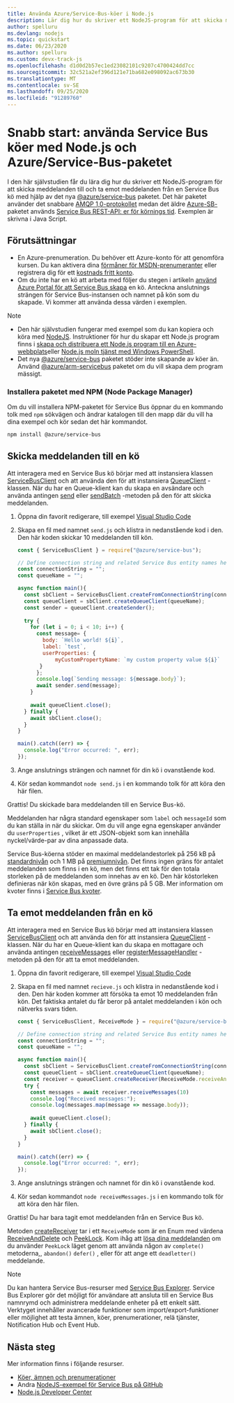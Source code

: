 ```yaml
---
title: Använda Azure/Service-Bus-köer i Node.js
description: Lär dig hur du skriver ett NodeJS-program för att skicka meddelanden till och ta emot meddelanden från en Service Bus kö med hjälp av det nya @azure/service-bus paketet.
author: spelluru
ms.devlang: nodejs
ms.topic: quickstart
ms.date: 06/23/2020
ms.author: spelluru
ms.custom: devx-track-js
ms.openlocfilehash: d1d0d2b57ec1ed23082101c9207c4700424dd7cc
ms.sourcegitcommit: 32c521a2ef396d121e71ba682e098092ac673b30
ms.translationtype: MT
ms.contentlocale: sv-SE
ms.lasthandoff: 09/25/2020
ms.locfileid: "91289760"
---
```

# <a name="quickstart-how-to-use-service-bus-queues-with-nodejs-and-the-azureservice-bus-package"></a>Snabb start: använda Service Bus köer med Node.js och Azure/Service-Bus-paketet
I den här självstudien får du lära dig hur du skriver ett NodeJS-program för att skicka meddelanden till och ta emot meddelanden från en Service Bus kö med hjälp av det nya [@azure/service-bus](https://www.npmjs.com/package/@azure/service-bus) paketet. Det här paketet använder det snabbare [AMQP 1,0-protokollet](service-bus-amqp-overview.md) medan det äldre [Azure-SB-](https://www.npmjs.com/package/azure-sb) paketet används [Service Bus REST-API: er för körnings tid](/rest/api/servicebus/service-bus-runtime-rest). Exemplen är skrivna i Java Script.

## <a name="prerequisites"></a>Förutsättningar
- En Azure-prenumeration. Du behöver ett Azure-konto för att genomföra kursen. Du kan aktivera dina [förmåner för MSDN-prenumeranter](https://azure.microsoft.com/pricing/member-offers/credit-for-visual-studio-subscribers/?WT.mc_id=A85619ABF) eller registrera dig för ett [kostnads fritt konto](https://azure.microsoft.com/free/?WT.mc_id=A85619ABF).
- Om du inte har en kö att arbeta med följer du stegen i artikeln [använd Azure Portal för att Service Bus skapa](service-bus-quickstart-portal.md) en kö. Anteckna anslutnings strängen för Service Bus-instansen och namnet på kön som du skapade. Vi kommer att använda dessa värden i exemplen.

> [!NOTE]
> - Den här självstudien fungerar med exempel som du kan kopiera och köra med [NodeJS](https://nodejs.org/). Instruktioner för hur du skapar ett Node.js program finns i [skapa och distribuera ett Node.js program till en Azure-webbplats](../app-service/quickstart-nodejs.md)eller [Node.js moln tjänst med Windows PowerShell](../cloud-services/cloud-services-nodejs-develop-deploy-app.md).
> - Det nya [@azure/service-bus](https://www.npmjs.com/package/@azure/service-bus) paketet stöder inte skapande av köer än. Använd [@azure/arm-servicebus](https://www.npmjs.com/package/@azure/arm-servicebus) paketet om du vill skapa dem program mässigt.

### <a name="use-node-package-manager-npm-to-install-the-package"></a>Installera paketet med NPM (Node Package Manager)
Om du vill installera NPM-paketet för Service Bus öppnar du en kommando tolk med `npm` sökvägen och ändrar katalogen till den mapp där du vill ha dina exempel och kör sedan det här kommandot.

```bash
npm install @azure/service-bus
```

## <a name="send-messages-to-a-queue"></a>Skicka meddelanden till en kö
Att interagera med en Service Bus kö börjar med att instansiera klassen [ServiceBusClient](/javascript/api/@azure/service-bus/servicebusclient) och att använda den för att instansiera [QueueClient](/javascript/api/@azure/service-bus/queueclient) -klassen. När du har en Queue-klient kan du skapa en avsändare och använda antingen [send](/javascript/api/@azure/service-bus/sender#send-sendablemessageinfo-) eller [sendBatch](/javascript/api/@azure/service-bus/sender#sendbatch-sendablemessageinfo---) -metoden på den för att skicka meddelanden.

1. Öppna din favorit redigerare, till exempel [Visual Studio Code](https://code.visualstudio.com/)
2. Skapa en fil med namnet `send.js` och klistra in nedanstående kod i den. Den här koden skickar 10 meddelanden till kön.

    ```javascript
    const { ServiceBusClient } = require("@azure/service-bus"); 
    
    // Define connection string and related Service Bus entity names here
    const connectionString = "";
    const queueName = ""; 
    
    async function main(){
      const sbClient = ServiceBusClient.createFromConnectionString(connectionString); 
      const queueClient = sbClient.createQueueClient(queueName);
      const sender = queueClient.createSender();
      
      try {
        for (let i = 0; i < 10; i++) {
          const message= {
            body: `Hello world! ${i}`,
            label: `test`,
            userProperties: {
                myCustomPropertyName: `my custom property value ${i}`
           }
          };
          console.log(`Sending message: ${message.body}`);
          await sender.send(message);
        }
        
        await queueClient.close();
      } finally {
        await sbClient.close();
      }
    }
    
    main().catch((err) => {
      console.log("Error occurred: ", err);
    });
    ```
3. Ange anslutnings strängen och namnet för din kö i ovanstående kod.
4. Kör sedan kommandot `node send.js` i en kommando tolk för att köra den här filen.

Grattis! Du skickade bara meddelanden till en Service Bus-kö.

Meddelanden har några standard egenskaper som `label` och `messageId` som du kan ställa in när du skickar. Om du vill ange egna egenskaper använder du `userProperties` , vilket är ett JSON-objekt som kan innehålla nyckel/värde-par av dina anpassade data.

Service Bus-köerna stöder en maximal meddelandestorlek på 256 kB på [standardnivån](service-bus-premium-messaging.md) och 1 MB på [premiumnivån](service-bus-premium-messaging.md). Det finns ingen gräns för antalet meddelanden som finns i en kö, men det finns ett tak för den totala storleken på de meddelanden som innehas av en kö. Den här köstorleken definieras när kön skapas, med en övre gräns på 5 GB. Mer information om kvoter finns i [Service Bus kvoter](service-bus-quotas.md).

## <a name="receive-messages-from-a-queue"></a>Ta emot meddelanden från en kö
Att interagera med en Service Bus kö börjar med att instansiera klassen [ServiceBusClient](/javascript/api/@azure/service-bus/servicebusclient) och att använda den för att instansiera [QueueClient](/javascript/api/@azure/service-bus/queueclient) -klassen. När du har en Queue-klient kan du skapa en mottagare och använda antingen [receiveMessages](/javascript/api/@azure/service-bus/receiver#receivemessages-number--undefined---number-) eller [registerMessageHandler](/javascript/api/@azure/service-bus/receiver#registermessagehandler-onmessage--onerror--messagehandleroptions-) -metoden på den för att ta emot meddelanden.

1. Öppna din favorit redigerare, till exempel [Visual Studio Code](https://code.visualstudio.com/)
2. Skapa en fil med namnet `recieve.js` och klistra in nedanstående kod i den. Den här koden kommer att försöka ta emot 10 meddelanden från kön. Det faktiska antalet du får beror på antalet meddelanden i kön och nätverks svars tiden.

    ```javascript
    const { ServiceBusClient, ReceiveMode } = require("@azure/service-bus"); 
    
    // Define connection string and related Service Bus entity names here
    const connectionString = "";
    const queueName = ""; 
    
    async function main(){
      const sbClient = ServiceBusClient.createFromConnectionString(connectionString); 
      const queueClient = sbClient.createQueueClient(queueName);
      const receiver = queueClient.createReceiver(ReceiveMode.receiveAndDelete);
      try {
        const messages = await receiver.receiveMessages(10)
        console.log("Received messages:");
        console.log(messages.map(message => message.body));
         
        await queueClient.close();
      } finally {
        await sbClient.close();
      }
    }
    
    main().catch((err) => {
      console.log("Error occurred: ", err);
    });
    ```
3. Ange anslutnings strängen och namnet för din kö i ovanstående kod.
4. Kör sedan kommandot `node receiveMessages.js` i en kommando tolk för att köra den här filen.

Grattis! Du har bara tagit emot meddelanden från en Service Bus kö.

Metoden [createReceiver](/javascript/api/@azure/service-bus/queueclient#createreceiver-receivemode-) tar i ett `ReceiveMode` som är en Enum med värdena [ReceiveAndDelete](message-transfers-locks-settlement.md#settling-receive-operations) och [PeekLock](message-transfers-locks-settlement.md#settling-receive-operations). Kom ihåg att [lösa dina meddelanden](message-transfers-locks-settlement.md#settling-receive-operations) om du använder `PeekLock` läget genom att använda någon av `complete()` metoderna,, `abandon()` `defer()` , eller för att ange ett `deadletter()` meddelande.

> [!NOTE]
> Du kan hantera Service Bus-resurser med [Service Bus Explorer](https://github.com/paolosalvatori/ServiceBusExplorer/). Service Bus Explorer gör det möjligt för användare att ansluta till en Service Bus namnrymd och administrera meddelande enheter på ett enkelt sätt. Verktyget innehåller avancerade funktioner som import/export-funktioner eller möjlighet att testa ämnen, köer, prenumerationer, relä tjänster, Notification Hub och Event Hub. 

## <a name="next-steps"></a>Nästa steg
Mer information finns i följande resurser.
- [Köer, ämnen och prenumerationer](service-bus-queues-topics-subscriptions.md)
- Andra [NodeJS-exempel för Service Bus på GitHub](https://github.com/Azure/azure-sdk-for-js/tree/master/sdk/servicebus/service-bus/samples/javascript)
- [Node.js Developer Center](https://azure.microsoft.com/develop/nodejs/)